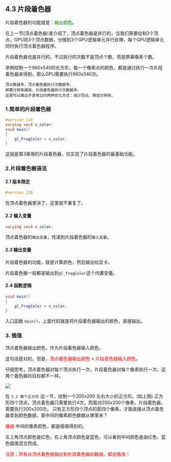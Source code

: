 ## 4.3 片段着色器

片段着色器的功能就是：<font color=green>输出颜色</font>。

在上一节(顶点着色器)里介绍了，顶点着色器是并行的，当我们需要绘制3个顶点，GPU将3个顶点数据，分摊到3个GPU逻辑单元并行处理，每个GPU逻辑单元同时执行顶点着色器程序。

片段着色器也是并行的，不过执行的次数不是顶点个数，而是屏幕像素个数。

举例绘制一个960x540的长方形，每一个像素点的颜色，都是通过执行一次片段着色器来得到，那么GPU需要执行960x540次。

    顶点数越多，顶点着色器执行次数越多。
    屏幕分辨率越高，片段着色器执行次数越多。
    这里可以推出手游常见的两种优化方式：减少顶点、降低分辨率。


### 1.简单的片段着色器

```glsl
#version 110
varying vec4 v_color;
void main()
{
    gl_FragColor = v_color;
}
```

这就是第3章用的片段着色器，仅实现了片段着色器的最基础功能。

### 2.片段着色器语法

#### 2.1 版本限定

```glsl
#version 110
```
在顶点着色器里讲了，这里就不重复了。

#### 2.2 输入变量

```glsl
varying vec4 v_color;
```

顶点着色器的`输出变量`，传递到片段着色器的`输入变量`。

#### 2.3 输出变量


片段着色器的功能，就是计算颜色，然后输出给显卡。

片段着色器一般都是输出到`gl_FragColor`这个内置变量。

#### 2.4 函数逻辑

```glsl
void main()
{
    gl_FragColor = v_color;
}
```

入口函数 `main()`，上面代码就是将片段着色器输出的颜色，直接输出。

### 3. 插值

顶点着色器输出颜色，作为片段着色器输入颜色。

这句话是对的，但是，<font color=red>顶点着色器输出颜色 ≠ 片段着色器输入颜色</font>。

仔细思考，顶点着色器对每个顶点执行一次，片段着色器对每个像素执行一次，这两个着色器的目标都不一样。

![](../../imgs/opengl_draw_polygon/draw_quad/draw_quad_success.png)

在 `3.2 画个正方形` 这一节，绘制一个200x200 左右大小的正方形。(如上图)
正方形四个顶点，顶点着色器只需要执行4次，而面对200x200个像素，片段着色器，需要执行200x200次。
只有正方形四个顶点的那四个像素，才能直接从顶点着色器拿到颜色数据，那中间的像素颜色数据从哪里来？

<font color=red>插值</font>
中间的像素颜色，都是插值得到的。

左上角顶点颜色是红色，右上角顶点颜色是蓝色，可以看到中间颜色是由红色、蓝色插值混合而成。

<font color=red>注意：所有从顶点着色器输出到片段着色器的数据，都会插值！</font>


